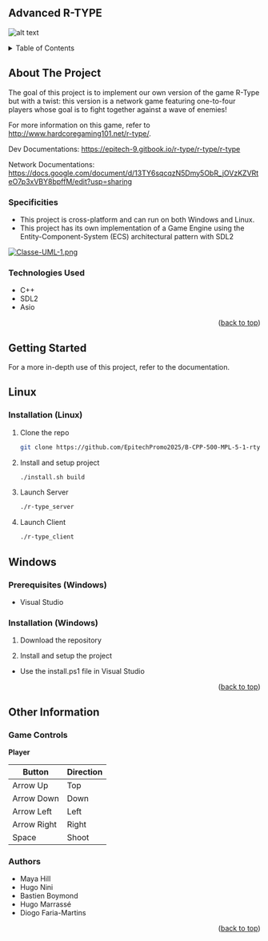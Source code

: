 ## Advanced R-TYPE

<img src="https://i.postimg.cc/W4yMwhgc/500px-R-Type-Logo.png" alt="alt text">

<a name="readme-top"></a>

<!-- TABLE OF CONTENTS -->
<details>
  <summary>Table of Contents</summary>
  <ol>
    <li>
      <a href="#about-the-project">About The Project</a>
      <ul>
        <li><a href="#specificities">Specificities</a></li>
        <li><a href="#technologies-used">Technologies Used</a></li>
      </ul>
    </li>
    <li>
      <a href="#getting-started">Getting Started</a>
      <ul>
        <li><a href="#installation-linux">Installation (Linux)</a></li>
        <li><a href="#prerequisites-windows">Prerequisites (Windows)</a></li>
        <li><a href="#installation-windows">Installation (Windows)</a></li>
      </ul>
      <a href="#other-information">Other Information</a>
      <ul>
        <li><a href="#game-controls">Game Controls</a></li>
        <li><a href="#authors">Authors</a></li>
      </ul>
    </li>
  </ol>
</details>


<!-- ABOUT THE PROJECT -->
## About The Project

The goal of this project is to implement our own version of the game R-Type but with a twist: 
this version is a network game featuring one-to-four players whose goal is to fight together
against a wave of enemies!

For more information on this game, refer to http://www.hardcoregaming101.net/r-type/.

Dev Documentations: https://epitech-9.gitbook.io/r-type/r-type/r-type

Network Documentations: https://docs.google.com/document/d/13TY6sqcqzN5Dmy5ObR_jOVzKZVRteO7p3xVBY8bpffM/edit?usp=sharing

### Specificities

- This project is cross-platform and can run on both Windows and Linux.
- This project has its own implementation of a Game Engine using the Entity-Component-System (ECS) architectural pattern with SDL2

[![Classe-UML-1.png](https://i.postimg.cc/6qqrp0LR/Classe-UML-1.png)](https://postimg.cc/jnVw8y1d)

### Technologies Used

- C++
- SDL2
- Asio

<p align="right">(<a href="#readme-top">back to top</a>)</p>



<!-- GETTING STARTED -->
## Getting Started

For a more in-depth use of this project, refer to the documentation.

## Linux

### Installation (Linux)

1. Clone the repo
   ```sh
   git clone https://github.com/EpitechPromo2025/B-CPP-500-MPL-5-1-rtype-hugo.marrasse.git
   ```
2. Install and setup project
   ```sh
   ./install.sh build
   ```
3. Launch Server
   ```sh
   ./r-type_server
   ```
3. Launch Client
   ```sh
   ./r-type_client
   ```
## Windows

### Prerequisites (Windows)

* Visual Studio
   
### Installation (Windows)

1. Download the repository

2. Install and setup the project
- Use the install.ps1 file in Visual Studio

<p align="right">(<a href="#readme-top">back to top</a>)</p>

## Other Information

### Game Controls

**Player**

 Button        | Direction
 --------------|-------------
 Arrow Up      | Top
 Arrow Down    | Down
 Arrow Left    | Left
 Arrow Right   | Right
 Space         | Shoot
 
 ### Authors
 
 * Maya Hill
 * Hugo Nini
 * Bastien Boymond
 * Hugo Marrassé
 * Diogo Faria-Martins
 
 <p align="right">(<a href="#readme-top">back to top</a>)</p>
 


